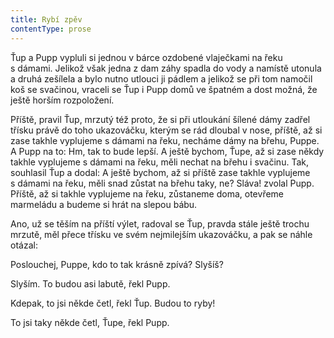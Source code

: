 ```yaml
---
title: Rybí zpěv
contentType: prose
---
```


Ťup a Pupp vypluli si jednou v bárce ozdobené vlaječkami na řeku s dámami. Jelikož však jedna z dam záhy spadla do vody a namístě utonula a druhá zešílela a bylo nutno utlouci ji pádlem a jelikož se při tom namočil koš se svačinou, vraceli se Ťup i Pupp domů ve špatném a dost možná, že ještě horším rozpoložení.

Příště, pravil Ťup, mrzutý též proto, že si při utloukání šílené dámy zadřel třísku právě do toho ukazováčku, kterým se rád dloubal v nose, příště, až si zase takhle vyplujeme s dámami na řeku, necháme dámy na břehu, Puppe. A Pupp na to: Hm, tak to bude lepší. A ještě bychom, Ťupe, až si zase někdy takhle vyplujeme s dámami na řeku, měli nechat na břehu i svačinu. Tak, souhlasil Ťup a dodal: A ještě bychom, až si příště zase takhle vyplujeme s dámami na řeku, měli snad zůstat na břehu taky, ne? Sláva! zvolal Pupp. Příště, až si takhle vyplujeme na řeku, zůstaneme doma, otevřeme marmeládu a budeme si hrát na slepou bábu.

Ano, už se těším na příští výlet, radoval se Ťup, pravda stále ještě trochu mrzutě, měl přece třísku ve svém nejmilejším ukazováčku, a pak se náhle otázal:

Poslouchej, Puppe, kdo to tak krásně zpívá? Slyšíš?

Slyším. To budou asi labutě, řekl Pupp.

Kdepak, to jsi někde četl, řekl Ťup. Budou to ryby!

To jsi taky někde četl, Ťupe, řekl Pupp.
